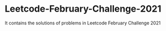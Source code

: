 # Leetcode-February-Challenge-2021
It contains the solutions of problems in Leetcode February Challenge 2021 
